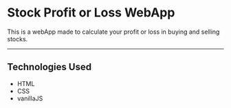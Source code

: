 # Stock Profit or Loss WebApp
This is a webApp made to calculate your profit or loss in buying and selling stocks.

---
## Technologies Used
- HTML
- CSS
- vanillaJS
